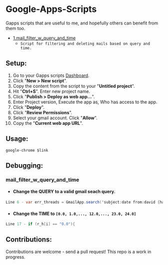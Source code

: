 # Google-Apps-Scripts
Gapps scripts that are useful to me, and hopefully others can benefit from them too.
 * [1.mail_filter_w_query_and_time](#mail_filter_w_query_and_time)
   * ```Script for filtering and deleting mails based on query and time.```
  
## Setup:
1. Go to your Gapps scripts [Dashboard](https://script.google.com/home).
2. Click "<b>New > New script</b>".
3. Copy the content from the script to your "<b>Untitled project</b>".
4. Hit "<b>Ctrl+S</b>". Enter new project name.
5. Click "<b>Publish > Deploy as web app...</b>".
6. Enter Project version, Execute the app as, Who has access to the app.
7. Click "<b>Deploy</b>".
8. Click "<b>Review Permissions</b>".
9. Select your gmail account. Click "<b>Allow</b>".
10. Copy the "<b>Current web app URL</b>".

## Usage:
```google-chrome $link```

## Debugging:
### mail_filter_w_query_and_time
  * #### Change the QUERY to a valid gmail seach query.
  ```cs
  Line 6 - var err_threads = GmailApp.search('subject:date from:david {has:netflix has:chill}');
  ```
  * #### Change the TIME to ```[0.0, 1.0,..., 12.0,..., 23.0, 24.0]```
  ```cs
  Line 17 - if (r_h[i] == "0.0"){
  ```

## Contributions:
Contributions are welcome - send a pull request! This repo is a work in progress.
